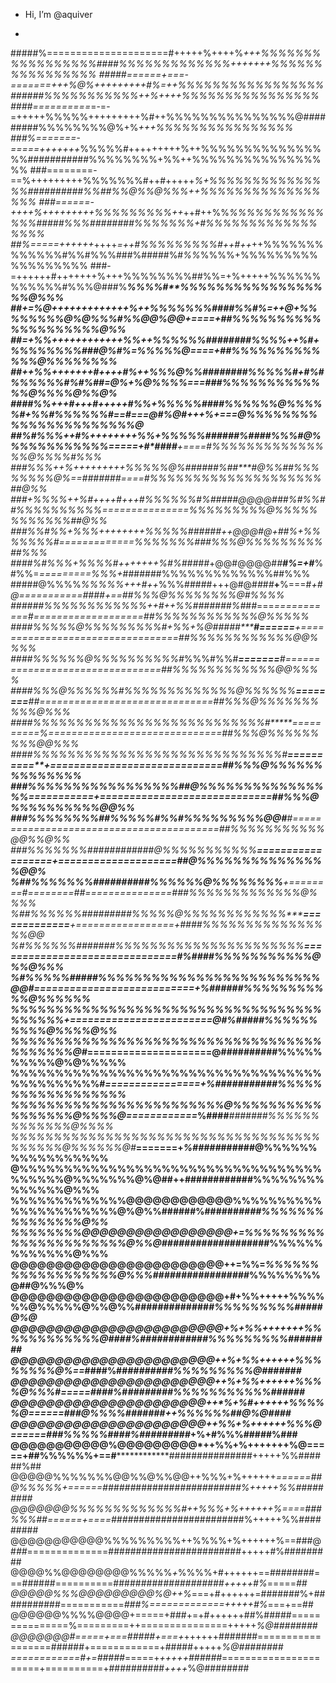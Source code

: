 - Hi, I’m @aquiver

- 

#####%=====================#+++++%++++%*+++%%%%%%%%%%%%%%%%%####%%%%%%%%%%%%%+++++++%%%%%%%%%%%%%%%%
#####======+===-=======+++%@%+++++++++#%=++%%%%%%%%%%%%%%%%%######%%%%%%%%%%%++%++++%%%%%%%%%%%%%%%%
####==========*=-=-=+++++%%%%%+++++++++%#++%%%%%%%%%%%%%%%@#########%%%%%%%%@%+%*+++%%%%%%%%%%%%%%%%
###%=======-=====+++++++*%%%%%#+++++++++%++%%%%%%%%%%%%%%%%###########%%%%%%%%+%%++%%%%%%%%%%%%%%%%%
###========-==%+++++++++%%%%%%%#++#+++++*%+%%%%%%%%%%%%%%%##########%%##%%@%%@%%%++%%%%%%%%%%%%%%%%%
###======-++++%+++++++++%%%%%%%%%++*++#++%%*%%%%%%%%%%%%%%#####%%%########%%%%%%%+#%%%%%%%%%%%%%%%%%
##%=====++++++*++++*=++#%%%%%%%%%#++#++*++%%%%%%%%%%%%%#%%#%%%###%#####%#*%%*%%%%+%%%%%%%%%%%%%%%%%%
###-=++++++#+++++++%+++%%%%%%%%##%%=+%+++++%%%%%%%%%%%%#%%%@###%*****%%%%#****%%%%%%%%%%%%%%%%%%@%%%
##+=%@+++++++++++++%*++%%%%%%%####%%*#%=++@+%%%%%%%%@%@%%%#%**%@@%@@+====+##*%%%%%%%%%%%%%%%%%%%%@%%
##=+%%+++*+++++++++%%++%%%%%%########%%%%++%#+%%%%%%%%###@*%#%=*%%%%%@====*+##%%%%%%%%%%%%%@%%%%%%%%
##++%%+++*++++#++++#%++%%%@%%########%%%%%#+#%*#%%%%%%#%#%##=@%+%@%%*%%===###%%%%%%%%%%%%%@%%%%@%%@%
####%%+++#+++#+++++#%%+%%%%%####%%%%%%@%%%%%#+%%#%%%%%%#==#===@#%@#+++%*+===@%%%%%%%%%%%%%%%%%%%%%%@
##%#%%%++#%++++++++*%%+%%%%%######%####%%%#@%%%%%%%%%%%%=====+#*####**+====#%%%%%%%%%%%%%%%@%%%%#%%%
###*%%%++*%+++++++++%%%%%@%######%#*#****#@%%##%%%%%%%%@%==**###*####*====#%%%%%%%%%%%%%%%%%%%%##@%%
###+%%%%++%#++++#+++#%%%%%%#%#*####@@@@###%#%%##%%%%%%%%%%===============%%%%%%%%%@%%%%%%%%%%%%##@%%
###%%#%%*+%%%++++++++%%%%%#**#####++@@@#@+#**#%+***%%%%%%%#=============%%%%%%%###%%%@%%%%%%%%%##%%%
####%#%%%+%%%%#+++++++%#%##*###*+@@#@@@@#*#****#%=+#***%#%%=*=========%%%+*#######%%%%%%%%%%%%%##%%%
#####@%%%%*%%%%%+++#++*%%%#####+++@#@#*#*#*#***+**%===#***+#@===========*####+==##%%%@%%%%%%%%@#%%%%
######%%%%%%%%%%%%++#*++%%#######%#*#*#*===****====*=======*#===================##%%%%%%%%%%%%@%%%%%
####%%%%%@%%%%%%%%%#+%%*+%@#####*****#======**+=================================##%%%%%%%%%%%%@@%%%%
####%%%%%%@%%%%%%%%%%#*%%%#%%#*******=======***#================================##%%%%%%%%%%%%@@%%%%
####%%%@%%%%%%#%%%%%%%%%%%%%@%%%%%%**========**##*==============================##%%%@%%%%%%%%%%@%%%
####%%%%%%%%%%%%%%%%%%%%%%%%%%%#*****==========*%*==============================##%%%@%%%%%%%%%@@%%%
####%%%%%%%%%%%%%%%%%%%%%%%%%%%%%#****==========**+=============================##%%%@%%%%%%%%%%%%%%
###%%%%%%%%%%%%%%%%%##@%%%%%%%%%%%%%%%%===========+=============================##%%%@%%%%%%%%%%@@%%
###%%%%%%%%##%%%%%#%%#%%%%%%%%%@@#****#=========================================##%%%%%%%%%%%@@%%@%%
###%%%%%%%############@%%%%%%%%%%%******==================+====================##@%%%%%%%%%%%%%%%@@%
%##%%%%%%%##########%%%%%%@%%%%%%%%******+========#========**##*===============###%%%%%%%%%%%%%@%%%%
%##%%%%%%#########%%%%%@%%%%%%%%%%%%*******=============***+=================+####%%%%%%%%%%%%%%%%@@
%#%%%%%%#######%%%%%%%%%%%%%%%%%%%%%%********===============================#%####%%%%%%%%%%%@%%@%%%
%#%%%%%#####%%%%%%%%%%%%%%%%%%%%%%%%%@@#*******===========================+%######%%%%%%%%%%%@%%%%%%
%%%%%%%%%%%%%%%%%%%%%%%%%%%%%%%%%%%%%%%%%*******+========================@#%*#####%%%%%%%%%%@%%%%@%%
%%%%%%%%%%%%%%%%%%%%%%%%%%%%%%%%%%%%%%%%%%@#******=====================@##########%%%%%%%%%%@%@%%%%%
%%%%%%%%%%%%%%%%%%%%%%%%%%%%%%%%%%%%%%%%%%%%%#******================+%####*#######%%%%%%%%%%%%%%%%%%
%%%%%%%%%%%%%%%%%%%%%%%%@%%%%%%%%%%%%%%%%%@%%%%@******============*%####***#######%%%%%%%%%%%%%@%%%%
%%%%%%%%%%%%%%%%%%%%%%%%%%%%%%%%%%%%%%%%%%@%%%%%%@#*****=======+*%#####*#****#####@%%%%%%%%%%%%%%%%%
@%%%%%%%%%%%%%%%%%%%%%%%%%%%%%%%%%%%%%%%%@%%%%%%%@%@##****++**########********####%%%%%%%%%%%%%%@%%%
%%%%%%%%%%%%%@@@@@@@@@@@@%%%%%%%%%%%%%%%%%%%%%%@%@%%#####**#%######*********#**###%%%%%%%%%%%%%%%@%%
%%%%%%%%@@@@@@@@@@@@@@@@@+=%%%%%%%%%%%%%%%%%%%%%%@%%@############***********#######%%%%%%%%%%%%%@%%%
@@@@@@@@@@@@@@@@@@@@@@@@++=%%=*%%%%%%%%%%%%%%%%%%@%%%###########************######*%%%%%%%%@##@%%%@%
@@@@@@@@@@@@@@@@@@@@@@@@+#+%%+++++%%%%%%@%%%%%@%%@%%#########**************#**####*%%%%%%%%%#####@%@
@@@@@@@@@@@@@@@@@@@@@@@@+%+%%+++++++%%%%%%%%%%%%@####%#####****************#*######%%%%%%%%%########
@@@@@@@@@@@@@@@@@@@@@@@++%+%%++++++*%%%%%%%%@%==*####%##*******************########%%%%%%%%%@#######
@@@@@@@@@@@@@@@@@@@@@@@++%+%%++++++%%%%@%%%#=====####%***************#*****########%%%%%%%%%%%######
@@@@@@@@@@@@@@@@@@@@@@++*%+%#++++++%%%%%@======###@%%%********************%#*######++%%%%%%##@%@####
@@@@@@@@@@@@@@@@@@@@@@++%%+%*++++++%%%@======###%%%%%***************##*##%#########*+%+#%%%#####%###
@@@@@@@@@@@%@@@@@@@@@*++%%+%+++++++%@=====+##%%%%%%+==#**************###############+++++%%######%##
@@@@@%%%%%%%@@%%@%%@@++%%%+%++++++*======##@%%%%%+======######*########*###########%+++++%%#########
@@@@@@@%%%%%%%%%%%%%#++%%%+%++++++%====###%%%##======+====####*####################%+++++%%#########
@@@@@@@@@@@%%%%%%%%%++%%%%+%++++++%==###@#*##*==============########################+++++#%#########
@@@@%%@@@@@@@@%%%%%*+*%%%%+#++++++==########===######==========#########*###########+++++#%*=====*##
@@@@@%%%@@@@@@@@@%@++%*===+#++++++=#######%+###########===========*###%=============+++++#%*===+==##
@@@@@@%%%%@@@@+=====+###+=+#++++++##%#####===============%=========++===============+++++*%@########
@@@@@@@#=====+===#####+===+*++++++#######==================######+============+#####+++++*%@########
============#+=#####*=====+*+++++######*======================+==========+##########*++++*%@########


